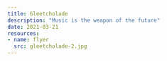 ```yaml
---
title: Gleetcholade
description: "Music is the weapon of the future"
date: 2021-03-21
resources:
- name: flyer
  src: gleetcholade-2.jpg
---
```

